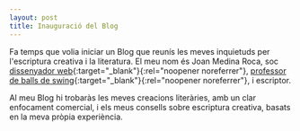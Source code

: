 ```yaml
---
layout: post
title: Inauguració del Blog
---
```


Fa temps que volia iniciar un Blog que reunís les meves inquietuds per l'escriptura creativa i la literatura. El meu nom és Joan Medina Roca, soc [dissenyador web](https://joanmedinaroca.com){:target="\_blank"}{:rel="noopener noreferrer"}, [professor de balls de swing](https://lamardeswing.com){:target="\_blank"}{:rel="noopener noreferrer"}, i escriptor.

Al meu Blog hi trobaràs les meves creacions literàries, amb un clar enfocament comercial, i els meus consells sobre escriptura creativa, basats en la meva pròpia experiència.
